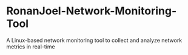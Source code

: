 # RonanJoel-Network-Monitoring-Tool
A Linux-based network monitoring tool to collect and analyze network metrics in real-time
